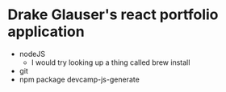 #  Drake Glauser's react portfolio application

- nodeJS
  - I would try looking up a thing called brew install
- git
- npm package devcamp-js-generate